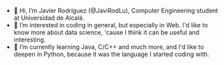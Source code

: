- 👋 Hi, I’m Javier Rodríguez (@JaviRodLu), Computer Engineering student at Universidad de Alcalá.
- 👀 I’m interested in coding in general, but especially in Web. I'd like to know more about data science, 'cause I think it can be useful and interesting.
- 🌱 I’m currently learning Java, C/C++ and much more, and I'd like to deepen in Python, because it was the language I started coding with.

<!---
JaviRodLu/JaviRodLu is a ✨ special ✨ repository because its `README.md` (this file) appears on your GitHub profile.
You can click the Preview link to take a look at your changes.
--->
